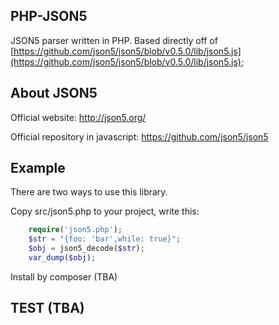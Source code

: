 ## PHP-JSON5

JSON5 parser written in PHP. Based directly off of [https://github.com/json5/json5/blob/v0.5.0/lib/json5.js](https://github.com/json5/json5/blob/v0.5.0/lib/json5.js);

## About JSON5 

Official website: http://json5.org/

Official repository in javascript: https://github.com/json5/json5

## Example

There are two ways to use this library.

Copy src/json5.php to your project, write this:
```php
    require('json5.php');
    $str = "{foo: 'bar',while: true}";
    $obj = json5_decode($str);
    var_dump($obj);
```
Install by composer (TBA)
    
## TEST (TBA)
